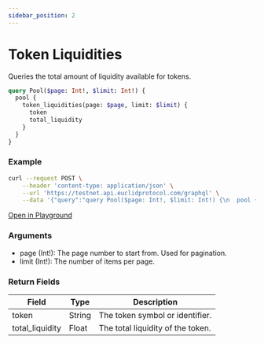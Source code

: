 ```yaml
---
sidebar_position: 2
---
```


# Token Liquidities

Queries the total amount of liquidity available for tokens.

```graphql
query Pool($page: Int!, $limit: Int!) {
  pool {
    token_liquidities(page: $page, limit: $limit) {
      token
      total_liquidity
    }
  }
}
```

### Example

```bash
curl --request POST \
    --header 'content-type: application/json' \
    --url 'https://testnet.api.euclidprotocol.com/graphql' \
    --data '{"query":"query Pool($page: Int!, $limit: Int!) {\n  pool {\n    token_liquidities(page: $page, limit: $limit) {\n      token\n      total_liquidity\n    }\n  }\n}","variables":{"page":1,"limit":10}}'
```

[Open in Playground](https://testnet.api.euclidprotocol.com?explorerURLState=N4IgJg9gxgrgtgUwHYBcQC4QEcYIE4CeABAAoQQA2AFACQAOAhgOYLpECSqAhADRE0UAlnEEo2nFFwCURYAB0kRInXIVZCpUpQQA1sgD6QnILCjBCAM5VGLNvWYI%2BQkWP7PRM%2BYs1bdyDT5E2igMFIaCxqYoBAFKAL4BCUhxIDwgAG4MeIIMAEYUlhggXkpyIDYIZWwAjDwBZe4oVUTVAAx1ySBxQA)

### Arguments

- page (Int!): The page number to start from. Used for pagination.
- limit (Int!): The number of items per page.

### Return Fields

| Field            | Type   | Description                       |
|------------------|--------|-----------------------------------|
| token            | String | The token symbol or identifier.   |
| total_liquidity  | Float  | The total liquidity of the token. |


